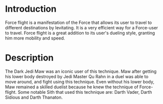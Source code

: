# Introduction

Force flight is a manifestation of the Force that allows its user to travel to different destinations by levitating.
It is a very efficient way for a Force-user to travel.
Force flight is a great addition to its user's dueling style, granting him more mobility and speed.

# Description

The Dark Jedi Maw was an iconic user of this technique.
Maw after getting his lower body destroyed by Jedi Master Qu Rahn in a duel was able to move around, and fight using this technique.
Even without his lower body, Maw remained a skilled duelist because he knew the technique of Force-flight.
Some notable Sith that used this technique are: Darth Vader, Darth Sidious and Darth Thanaton.
